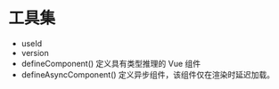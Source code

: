 # 工具集

- useId
- version
- defineComponent() 定义具有类型推理的 Vue 组件
- defineAsyncComponent() 定义异步组件，该组件仅在渲染时延迟加载。
